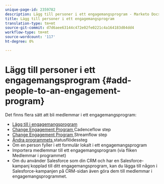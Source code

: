 ```yaml
---
unique-page-id: 2359782
description: Lägg till personer i ett engagemangsprogram - Marketo Docs - Produktdokumentation
title: Lägg till personer i ett engagemangsprogram
translation-type: tm+mt
source-git-commit: d7d6aee63144c472e02fe0221c4a164183d04dd4
workflow-type: tm+mt
source-wordcount: '117'
ht-degree: 0%

---
```



# Lägg till personer i ett engagemangsprogram {#add-people-to-an-engagement-program}

Det finns flera sätt att bli medlemmar i ett engagemangsprogram:

* [Lägg till i engagemangsprogram](../../../../product-docs/core-marketo-concepts/smart-campaigns/program-flow-actions/add-to-engagement-program.md)
* [Change Engagement Program ](../../../../product-docs/core-marketo-concepts/smart-campaigns/program-flow-actions/change-engagement-program-cadence.md) Cadenceflow step
* [Change Engagement Program ](../../../../product-docs/core-marketo-concepts/smart-campaigns/program-flow-actions/change-engagement-program-stream.md) Streamflow step
* [Ändra programmets ](../../../../product-docs/core-marketo-concepts/smart-campaigns/program-flow-actions/change-program-status.md) statusflödessteg
* Om en person fyller i ett formulär lokalt i ett engagemangsprogram
* Importera medlemmar till ett engagemangsprogram (via fliken Medlemmar i programmet)
* Om du använder Salesforce som din CRM och har en Salesforce-kampanj kopplad till ditt engagemangsprogram, kan du lägga till någon i Salesforce-kampanjen på CRM-sidan även göra dem till medlemmar i engagemangsprogrammet.

